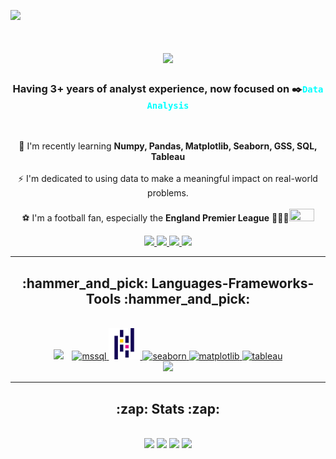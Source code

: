 [//]: # (https://gpvc.arturio.dev/dindarsezer) 
[//]: # (Unfortunately aliwert's repo, as seen above was archived and the link isn't working so I built my own "https://github.com/dindarsezer/github-profile-view-tracker")
![](https://komarev.com/ghpvc/?username=dindarsezer&style=for-the-badge&color=orange)

<h1 align="center">
    <img src="https://readme-typing-svg.herokuapp.com/?font=Righteous&size=35&center=true&vCenter=true&width=500&height=70&duration=4000&lines=Hi+There!+👋;+I'm+Sezer+Dindar!;A+Curious+🔍+Data+Analyst!📊+" />
</h1>


<h3 align="center">Having 3+ years of analyst experience, now focused on ✒️<code style="color : aqua">Data Analysis</code></h3>
<br/>


<div align="center">
 
 
 :seedling: I'm recently learning **Numpy, Pandas, Matplotlib, Seaborn, GSS, SQL, Tableau**<br><br>
:zap: I'm dedicated to using data to make a meaningful impact on real-world problems.<br><br>
⚽ I'm a football fan, especially the **England Premier League** 🏃🏼‍♂️<img width="40" height="20" src= "https://c7.alamy.com/comp/2T22ECA/premier-league-colorful-logo-english-professional-football-league-system-vector-illustration-abstract-image-2T22ECA.jpg">

 </div>
 
<div align="center"> 
  <a href="mailto:sezerdindar@gmail.com">
    <img src="https://img.shields.io/badge/Gmail-333333?style=for-the-badge&logo=gmail&logoColor=red" />
  </a>
  <a href="https://www.linkedin.com/in/sezer-dindar/" target="_blank">
    <img src="https://img.shields.io/badge/LinkedIn-0077B5?style=for-the-badge&logo=linkedin&logoColor=white" target="_blank" />
  </a>
  <a href="https://public.tableau.com/app/profile/sezer.dindar/vizzes" target="_blank">
     <img src="https://img.shields.io/badge/Tableau-E97627?style=for-the-badge&logo=Tableau&logoColor=white" target="_blank" /> <!-- sqlite, safari, google-chrome are other good icon options -->
  </a>
 <a href="https://www.kaggle.com/sezerdindar">
    <img src="https://img.shields.io/badge/Kaggle-20BEFF?style=for-the-badge&logo=Kaggle&logoColor=white" />
  </a>
</div>




 <hr/>
 
<h2 align="center">:hammer_and_pick: Languages-Frameworks-Tools :hammer_and_pick:</h2>
<br/>
<div align="center">
  <img src="https://skillicons.dev/icons?i=python" />
    <a href="https://www.microsoft.com/en-us/sql-server" target="_blank" rel="noreferrer"> <img src="https://www.svgrepo.com/show/303229/microsoft-sql-server-logo.svg" style="border-radius: 40; margin-left: 10px;" alt="mssql" width="50" height="50"/> </a> <a href="https://pandas.pydata.org/" target="_blank" rel="noreferrer"> <img src="https://raw.githubusercontent.com/devicons/devicon/2ae2a900d2f041da66e950e4d48052658d850630/icons/pandas/pandas-original.svg" alt="pandas" style="border-radius: 40;" alt="mssql" width="50" height="50"/> <a href="https://seaborn.pydata.org/" target="_blank" rel="noreferrer"> <img src="https://seaborn.pydata.org/_images/logo-mark-lightbg.svg" alt="seaborn" style="border-radius: 40;" alt="seaborn" width="55" height="55" />
<a href="https://matplotlib.org/" target="_blank" rel="noreferrer"> <img src="https://upload.wikimedia.org/wikipedia/commons/0/01/Created_with_Matplotlib-logo.svg" alt="matplotlib" style="border-radius: 40;" alt="mssql" width="50" height="50"/> </a>
<a href="https://www.tableau.com/" target="_blank" rel="noreferrer"> <img src="https://cloud.githubusercontent.com/assets/1724406/14420001/cfc72600-ffc9-11e5-8743-9b94ce8af254.png" alt="tableau" alt="tableau" width="50" height="50" style="border-radius: 40;"> </a>
  <br>  
  <img src="https://skillicons.dev/icons?i=github,git,anaconda,vscode" />
 

<hr/>


<h2 align="center">:zap: Stats :zap:</h2>
<br>
<div align=center>

  <img width="440px" src="https://github-readme-activity-graph.vercel.app/graph?username=dindarsezer&theme=react">
  <img width="385px" src="https://github-readme-streak-stats.herokuapp.com/?user=dindarsezer&theme=react" />
  <img width="440px" src="https://github-readme-stats.vercel.app/api?username=dindarsezer&show_icons=true&theme=react">
  <img width="385px" src="https://github-readme-stats.anuraghazra1.vercel.app/api/top-langs/?username=dindarsezer&layout=compact&theme=react" />
  <br/>

</div>

